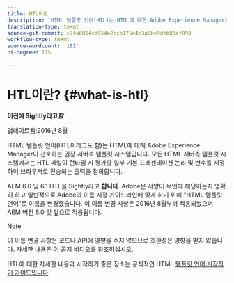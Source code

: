 ```yaml
---
title: HTL이란
description: 'HTML 템플릿 언어(HTL)는 HTML에 대한 Adobe Experience Manager의 기본 및 권장 서버 측 템플릿 시스템입니다. '
translation-type: tm+mt
source-git-commit: c7fa6014cd954a2ccb175e4c3a6be9deb83af890
workflow-type: tm+mt
source-wordcount: '181'
ht-degree: 12%

---
```



# HTL이란? {#what-is-htl}

**이전에 Sightly라고&#x200B;*함***

업데이트됨:2016년 8월

HTML 템플릿 언어(HTL이라고도 함)는 HTML에 대해 Adobe Experience Manager이 선호하는 권장 서버측 템플릿 시스템입니다. 모든 HTML 서버측 템플릿 시스템에서는 HTL 파일이 런타임 시 평가할 일부 기본 프레젠테이션 논리 및 변수를 지정하여 브라우저로 전송되는 출력을 정의합니다.

AEM 6.0 및 6.1 HTL을 Sightly라고 **합니다**. Adobe은 사양이 무엇에 해당하는지 명확히 하고 일반적으로 Adobe의 이름 지정 가이드라인에 맞게 하기 위해 &quot;HTML 템플릿 언어&quot;로 이름을 변경했습니다. 이 이름 변경 사항은 2016년 8월부터 적용되었으며 AEM 버전 6.0 및 앞으로 적용됩니다.

>[!NOTE]
>
>이 이름 변경 사항은 코드나 API에 영향을 주지 않으므로 호환성은 영향을 받지 않습니다. 자세한 내용은 이 공지 [비디오를 참조하십시오.](https://helpx.adobe.com/experience-manager/how-to/announce-htl.html)

HTL에 대한 자세한 내용과 시작하기 좋은 장소는 공식적인 HTML [템플릿 언어 시작하기 가이드입니다](overview.md).
